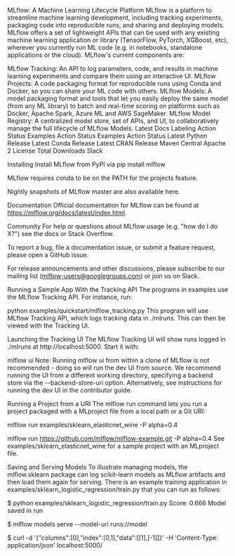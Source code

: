 MLflow: A Machine Learning Lifecycle Platform
MLflow is a platform to streamline machine learning development, including tracking experiments, packaging code into reproducible runs, and sharing and deploying models. MLflow offers a set of lightweight APIs that can be used with any existing machine learning application or library (TensorFlow, PyTorch, XGBoost, etc), wherever you currently run ML code (e.g. in notebooks, standalone applications or the cloud). MLflow's current components are:

MLflow Tracking: An API to log parameters, code, and results in machine learning experiments and compare them using an interactive UI.
MLflow Projects: A code packaging format for reproducible runs using Conda and Docker, so you can share your ML code with others.
MLflow Models: A model packaging format and tools that let you easily deploy the same model (from any ML library) to batch and real-time scoring on platforms such as Docker, Apache Spark, Azure ML and AWS SageMaker.
MLflow Model Registry: A centralized model store, set of APIs, and UI, to collaboratively manage the full lifecycle of MLflow Models.
Latest Docs Labeling Action Status Examples Action Status Examples Action Status Latest Python Release Latest Conda Release Latest CRAN Release Maven Central Apache 2 License Total Downloads Slack

Installing
Install MLflow from PyPI via pip install mlflow

MLflow requires conda to be on the PATH for the projects feature.

Nightly snapshots of MLflow master are also available here.

Documentation
Official documentation for MLflow can be found at https://mlflow.org/docs/latest/index.html.

Community
For help or questions about MLflow usage (e.g. "how do I do X?") see the docs or Stack Overflow.

To report a bug, file a documentation issue, or submit a feature request, please open a GitHub issue.

For release announcements and other discussions, please subscribe to our mailing list (mlflow-users@googlegroups.com) or join us on Slack.

Running a Sample App With the Tracking API
The programs in examples use the MLflow Tracking API. For instance, run:

python examples/quickstart/mlflow_tracking.py
This program will use MLflow Tracking API, which logs tracking data in ./mlruns. This can then be viewed with the Tracking UI.

Launching the Tracking UI
The MLflow Tracking UI will show runs logged in ./mlruns at http://localhost:5000. Start it with:

mlflow ui
Note: Running mlflow ui from within a clone of MLflow is not recommended - doing so will run the dev UI from source. We recommend running the UI from a different working directory, specifying a backend store via the --backend-store-uri option. Alternatively, see instructions for running the dev UI in the contributor guide.

Running a Project from a URI
The mlflow run command lets you run a project packaged with a MLproject file from a local path or a Git URI:

mlflow run examples/sklearn_elasticnet_wine -P alpha=0.4

mlflow run https://github.com/mlflow/mlflow-example.git -P alpha=0.4
See examples/sklearn_elasticnet_wine for a sample project with an MLproject file.

Saving and Serving Models
To illustrate managing models, the mlflow.sklearn package can log scikit-learn models as MLflow artifacts and then load them again for serving. There is an example training application in examples/sklearn_logistic_regression/train.py that you can run as follows:

$ python examples/sklearn_logistic_regression/train.py
Score: 0.666
Model saved in run <run-id>

$ mlflow models serve --model-uri runs:/<run-id>/model

$ curl -d '{"columns":[0],"index":[0,1],"data":[[1],[-1]]}' -H 'Content-Type: application/json'  localhost:5000/
